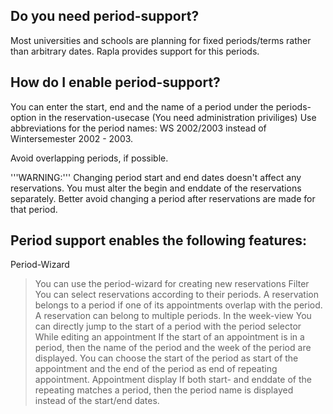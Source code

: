 ## Do you need period-support? ##

Most universities and schools are planning for fixed periods/terms rather than arbitrary dates. Rapla provides support for this periods.

## How do I enable period-support? ##

You can enter the start, end and the name of a period under the periods-option in the reservation-usecase (You need administration priviliges)
Use abbreviations for the period names: WS 2002/2003 instead of Wintersemester 2002 - 2003.

Avoid overlapping periods, if possible.

'''WARNING:''' Changing period start and end dates doesn't affect any reservations. You must alter the begin and enddate of the reservations separately. Better avoid changing a period after reservations are made for that period.

## Period support enables the following features: ##

Period-Wizard
> You can use the period-wizard for creating new reservations
Filter
> You can select reservations according to their periods. A reservation belongs to a period if one of its appointments overlap with the period. A reservation can belong to multiple periods.
In the week-view
> You can directly jump to the start of a period with the period selector
While editing an appointment
> If the start of an appointment is in a period, then the name of the period and the week of the period are displayed. You can choose the start of the period as start of the appointment and the end of the period as end of repeating appointment.
Appointment display
> If both start- and enddate of the repeating matches a period, then the period name is displayed instead of the start/end dates.